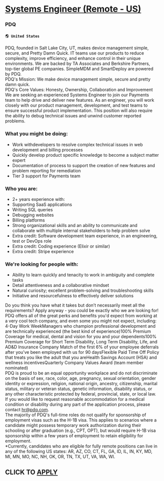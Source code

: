 # [Systems Engineer (Remote - US)](https://www.remotewlb.com/apply/systems-engineer-remote-us)  
### PDQ  
#### `🌎 United States`  
PDQ, founded in Salt Lake City, UT, makes device management simple, secure, and Pretty Damn Quick. IT teams use our products to reduce complexity, improve efficiency, and enhance control in their unique environments. We are backed by TA Associates and Berkshire Partners, top-tier global PE companies. SimpleMDM and SmartDeploy are powered by PDQ.  
PDQ's Mission: We make device management simple, secure and pretty damn quick.  
PDQ's Core Values: Honesty, Ownership, Collaboration and Improvement  
We are seeking an experienced Systems Engineer to join our Payments team to help drive and deliver new features. As an engineer, you will work closely with our product management, development, and test teams to ensure successful product implementation. This position will also require the ability to debug technical issues and unwind customer reported problems.

### What you might be doing:

  * Work withdevelopers to resolve complex technical issues in web development and billing processes 
  * Quickly develop product specific knowledge to become a subject matter expert 
  * Documentation of process to support the creation of new features and problem reporting for remediation 
  * Tier 3 support for Payments team

### Who you are:

  * 2+ years experience with: 
  * Supporting SaaS applications 
  * Writing SQL queries 
  * Debugging websites 
  * Billing platforms 
  * Strong organizational skills and an ability to communicate and collaborate with multiple internal stakeholders to help problem solve 
  * Extra credit: Software development team experience, in an engineering, test or DevOps role 
  * Extra credit: Coding experience (Elixir or similar) 
  * Extra credit: Stripe experience 

### We're looking for people with:

  * Ability to learn quickly and tenacity to work in ambiguity and complete tasks 
  * Detail attentiveness and a collaborative mindset 
  * Natural curiosity; excellent problem-solving and troubleshooting skills 
  * Initiative and resourcefulness to effectively deliver solutions 

Do you think you have what it takes but don’t necessarily meet all the requirements? Apply anyway - you could be exactly who we are looking for!  
PDQ offers all of the great perks and benefits you'd expect from working at a very cool tech company, and even some you might not expect, including: 4-Day Work WeekManagers who champion professional development and are technically experienced (the best kind of experience)100% Premium Coverage for medical, dental and vision for you and your dependents100% Premium Coverage for Short Term Disability, Long Term Disability, Life, and AD&D Insurance Company Match of the first 6% of your employee deferrals after you’ve been employed with us for 90 daysFlexible Paid Time Off Policy that treats you like the adult that you areHealth Savings Account (HSA) and wellness incentivesQuarterly Company Values Award (team member nominated)  
PDQ is proud to be an equal opportunity workplace and do not discriminate on the basis of sex, race, color, age, pregnancy, sexual orientation, gender identity or expression, religion, national origin, ancestry, citizenship, marital status, military or veteran status, genetic information, disability status, or any other characteristic protected by federal, provincial, state, or local law. If you would like to request reasonable accommodation for a medical condition or disability during any part of the application process, please contact hr@pdq.com.  
The majority of PDQ's full-time roles do not qualify for sponsorship of employment visas such as the H-1B visa. This applies to scenarios where a candidate might possess temporary work authorization during their schooling or after graduation (e.g., CPT, OPT), but would require H-1B visa sponsorship within a few years of employment to retain eligibility for employment.  
*Currently, candidates who are eligible for fully remote positions can live in any of the following US states: AR, AZ, CO, CT, FL, GA, ID, IL, IN, KY, MD, MI, MN, MO, NC, NH, OK, OR, TN, TX, UT, VA, WA, WI.  
## CLICK TO [APPLY](https://www.remotewlb.com/apply/systems-engineer-remote-us)

